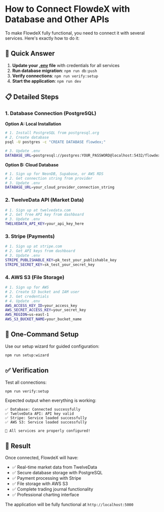 # How to Connect FlowdeX with Database and Other APIs

To make FlowdeX fully functional, you need to connect it with several services. Here's exactly how to do it:

## 🎯 Quick Answer

1. **Update your [.env](file:///e:/FlowdexTradeJournal/.env) file** with credentials for all services
2. **Run database migration**: `npm run db:push`
3. **Verify connections**: `npm run verify:setup`
4. **Start the application**: `npm run dev`

## 📋 Detailed Steps

### 1. Database Connection (PostgreSQL)

**Option A: Local Installation**
```bash
# 1. Install PostgreSQL from postgresql.org
# 2. Create database
psql -U postgres -c "CREATE DATABASE flowdex;"

# 3. Update .env
DATABASE_URL=postgresql://postgres:YOUR_PASSWORD@localhost:5432/flowdex
```

**Option B: Cloud Database**
```bash
# 1. Sign up for NeonDB, Supabase, or AWS RDS
# 2. Get connection string from provider
# 3. Update .env
DATABASE_URL=your_cloud_provider_connection_string
```

### 2. TwelveData API (Market Data)

```bash
# 1. Sign up at twelvedata.com
# 2. Get free API key from dashboard
# 3. Update .env
TWELVEDATA_API_KEY=your_api_key_here
```

### 3. Stripe (Payments)

```bash
# 1. Sign up at stripe.com
# 2. Get API keys from dashboard
# 3. Update .env
STRIPE_PUBLISHABLE_KEY=pk_test_your_publishable_key
STRIPE_SECRET_KEY=sk_test_your_secret_key
```

### 4. AWS S3 (File Storage)

```bash
# 1. Sign up for AWS
# 2. Create S3 bucket and IAM user
# 3. Get credentials
# 4. Update .env
AWS_ACCESS_KEY_ID=your_access_key
AWS_SECRET_ACCESS_KEY=your_secret_key
AWS_REGION=us-east-1
AWS_S3_BUCKET_NAME=your_bucket_name
```

## 🚀 One-Command Setup

Use our setup wizard for guided configuration:
```bash
npm run setup:wizard
```

## ✅ Verification

Test all connections:
```bash
npm run verify:setup
```

Expected output when everything is working:
```
✅ Database: Connected successfully
✅ TwelveData API: API key valid
✅ Stripe: Service loaded successfully
✅ AWS S3: Service loaded successfully

🎉 All services are properly configured!
```

## 🎉 Result

Once connected, FlowdeX will have:
- ✅ Real-time market data from TwelveData
- ✅ Secure database storage with PostgreSQL
- ✅ Payment processing with Stripe
- ✅ File storage with AWS S3
- ✅ Complete trading journal functionality
- ✅ Professional charting interface

The application will be fully functional at `http://localhost:5000`